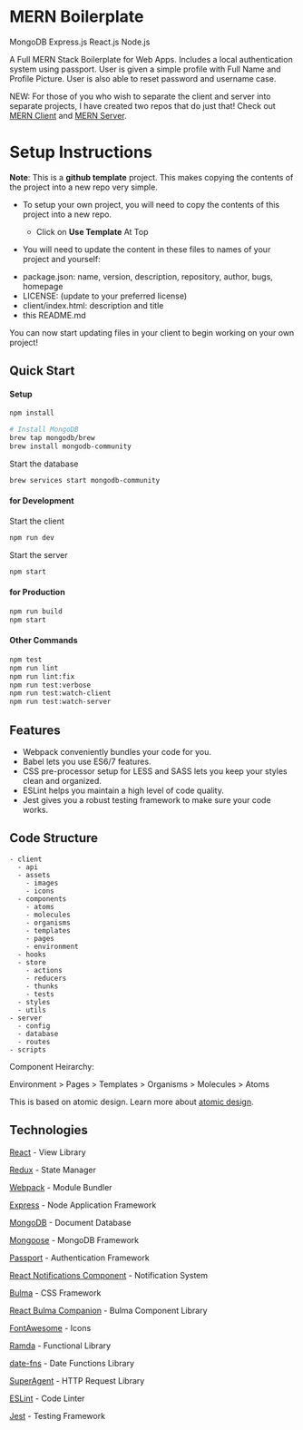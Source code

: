 # MERN Boilerplate
MongoDB Express.js React.js Node.js

A Full MERN Stack Boilerplate for Web Apps. Includes a local authentication system using passport. User is given a simple profile with Full Name and Profile Picture. User is also able to reset password and username case.

NEW: For those of you who wish to separate the client and server into separate projects, I have created two repos that do just that! Check out [MERN Client](https://github.com/djizco/mern-client) and [MERN Server](https://github.com/djizco/mern-server).

# Setup Instructions

**Note**: This is a **github template** project. This makes copying the contents of the project
into a new repo very simple.

  - To setup your own project, you will need to copy the contents of this project into a new repo.
    - Click on **Use Template** At Top

  - You will need to update the content in these files to names of your project and yourself:

* package.json: name, version, description, repository, author, bugs, homepage
* LICENSE: (update to your preferred license)
* client/index.html: description and title
* this README.md


You can now start updating files in your client to begin working on your own project!

## Quick Start

#### Setup

```bash
npm install

# Install MongoDB
brew tap mongodb/brew
brew install mongodb-community
```

Start the database
```bash
brew services start mongodb-community
```

#### for Development

Start the client
```bash
npm run dev
```

Start the server
```bash
npm start
```

#### for Production

```bash
npm run build
npm start
```

#### Other Commands

```bash
npm test
npm run lint
npm run lint:fix
npm run test:verbose
npm run test:watch-client
npm run test:watch-server
```



## Features

* Webpack conveniently bundles your code for you.
* Babel lets you use ES6/7 features.
* CSS pre-processor setup for LESS and SASS lets you keep your styles clean and organized.
* ESLint helps you maintain a high level of code quality.
* Jest gives you a robust testing framework to make sure your code works.

## Code Structure

```
- client
  - api
  - assets
    - images
    - icons
  - components
    - atoms
    - molecules
    - organisms
    - templates
    - pages
    - environment
  - hooks
  - store
    - actions
    - reducers
    - thunks
    - tests
  - styles
  - utils
- server
  - config
  - database
  - routes
- scripts
```

Component Heirarchy:

Environment > Pages > Templates > Organisms > Molecules > Atoms

This is based on atomic design. Learn more about [atomic design](http://bradfrost.com/blog/post/atomic-web-design/).

## Technologies

[React](https://facebook.github.io/react/) - View Library

[Redux](http://redux.js.org/) - State Manager

[Webpack](https://webpack.github.io/) - Module Bundler

[Express](http://expressjs.com/) - Node Application Framework

[MongoDB](https://www.mongodb.com/) - Document Database

[Mongoose](http://mongoosejs.com/) - MongoDB Framework

[Passport](http://www.passportjs.org/) - Authentication Framework

[React Notifications Component](https://teodosii.github.io/react-notifications-component/) - Notification System

[Bulma](http://bulma.io/) - CSS Framework

[React Bulma Companion](https://github.com/djizco/react-bulma-companion) - Bulma Component Library

[FontAwesome](http://fontawesome.io/) - Icons

[Ramda](http://ramdajs.com/) - Functional Library

[date-fns](https://date-fns.org/) - Date Functions Library

[SuperAgent](https://github.com/visionmedia/superagent) - HTTP Request Library

[ESLint](http://eslint.org/) - Code Linter

[Jest](https://jestjs.io/) - Testing Framework
